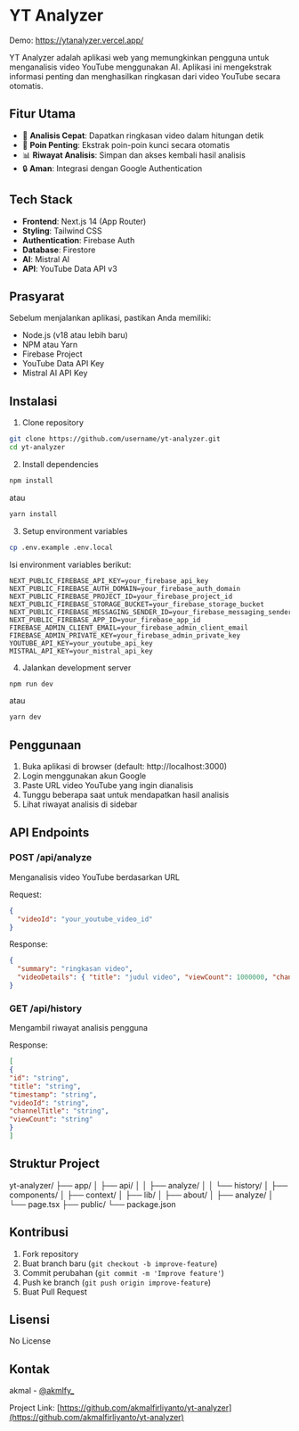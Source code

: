 # YT Analyzer

Demo: https://ytanalyzer.vercel.app/

YT Analyzer adalah aplikasi web yang memungkinkan pengguna untuk menganalisis video YouTube menggunakan AI. Aplikasi ini mengekstrak informasi penting dan menghasilkan ringkasan dari video YouTube secara otomatis.

## Fitur Utama

- 🚀 **Analisis Cepat**: Dapatkan ringkasan video dalam hitungan detik
- 🎯 **Poin Penting**: Ekstrak poin-poin kunci secara otomatis
- 📊 **Riwayat Analisis**: Simpan dan akses kembali hasil analisis
- 🔒 **Aman**: Integrasi dengan Google Authentication

## Tech Stack

- **Frontend**: Next.js 14 (App Router)
- **Styling**: Tailwind CSS
- **Authentication**: Firebase Auth
- **Database**: Firestore
- **AI**: Mistral AI
- **API**: YouTube Data API v3

## Prasyarat

Sebelum menjalankan aplikasi, pastikan Anda memiliki:

- Node.js (v18 atau lebih baru)
- NPM atau Yarn
- Firebase Project
- YouTube Data API Key
- Mistral AI API Key

## Instalasi

1. Clone repository
```bash
git clone https://github.com/username/yt-analyzer.git
cd yt-analyzer
```

2. Install dependencies
```bash
npm install
```
atau
```bash
yarn install
```

3. Setup environment variables
```bash
cp .env.example .env.local
```

Isi environment variables berikut:
```
NEXT_PUBLIC_FIREBASE_API_KEY=your_firebase_api_key
NEXT_PUBLIC_FIREBASE_AUTH_DOMAIN=your_firebase_auth_domain
NEXT_PUBLIC_FIREBASE_PROJECT_ID=your_firebase_project_id
NEXT_PUBLIC_FIREBASE_STORAGE_BUCKET=your_firebase_storage_bucket
NEXT_PUBLIC_FIREBASE_MESSAGING_SENDER_ID=your_firebase_messaging_sender_id
NEXT_PUBLIC_FIREBASE_APP_ID=your_firebase_app_id
FIREBASE_ADMIN_CLIENT_EMAIL=your_firebase_admin_client_email
FIREBASE_ADMIN_PRIVATE_KEY=your_firebase_admin_private_key
YOUTUBE_API_KEY=your_youtube_api_key
MISTRAL_API_KEY=your_mistral_api_key
```

4. Jalankan development server
```bash
npm run dev
```
atau
```bash
yarn dev
```


## Penggunaan

1. Buka aplikasi di browser (default: http://localhost:3000)
2. Login menggunakan akun Google
3. Paste URL video YouTube yang ingin dianalisis
4. Tunggu beberapa saat untuk mendapatkan hasil analisis
5. Lihat riwayat analisis di sidebar

## API Endpoints

### POST /api/analyze
Menganalisis video YouTube berdasarkan URL

Request:
```json
{
  "videoId": "your_youtube_video_id"
}
```


Response:
```json
{
  "summary": "ringkasan video",
  "videoDetails": { "title": "judul video", "viewCount": 1000000, "channelTitle": "nama channel" }
}
```


### GET /api/history
Mengambil riwayat analisis pengguna

Response:
```json
[
{
"id": "string",
"title": "string",
"timestamp": "string",
"videoId": "string",
"channelTitle": "string",
"viewCount": "string"
}
]
```

## Struktur Project

yt-analyzer/
├── app/
│ ├── api/
│ │ ├── analyze/
│ │ └── history/
│ ├── components/
│ ├── context/
│ ├── lib/
│ ├── about/
│ ├── analyze/
│ └── page.tsx
├── public/
└── package.json


## Kontribusi

1. Fork repository
2. Buat branch baru (`git checkout -b improve-feature`)
3. Commit perubahan (`git commit -m 'Improve feature'`)
4. Push ke branch (`git push origin improve-feature`)
5. Buat Pull Request

## Lisensi

No License

## Kontak

akmal - [@akmlfy_](https://instagram.com/akmlfy_)

Project Link: [https://github.com/akmalfirliyanto/yt-analyzer](https://github.com/akmalfirliyanto/yt-analyzer)
